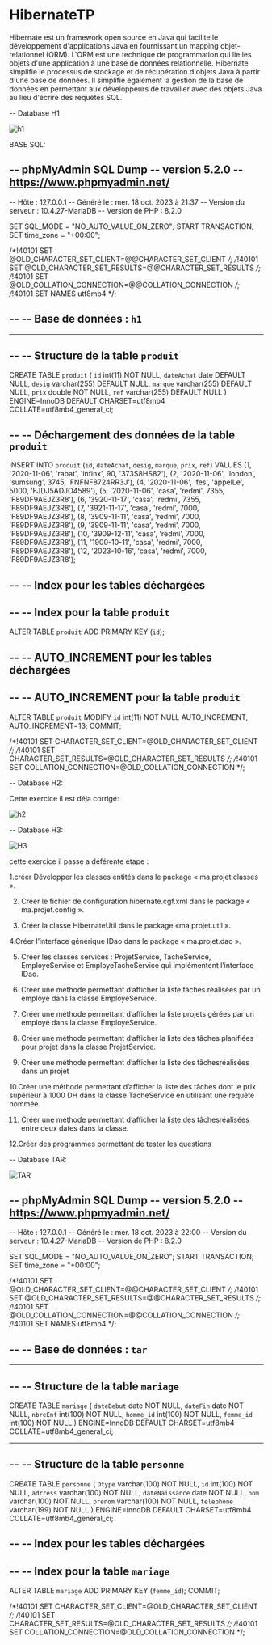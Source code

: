 # HibernateTP
Hibernate est un framework open source en Java qui facilite le développement d'applications Java en fournissant un mapping objet-relationnel (ORM). L'ORM est une technique de 
programmation qui lie les objets d'une application à une base de données relationnelle. Hibernate simplifie le processus de stockage et de récupération d'objets Java à partir 
d'une base de données. Il simplifie également la gestion de la base de données en permettant aux développeurs de travailler avec des objets Java au lieu d'écrire des requêtes SQL.



-- Database H1

![h1](https://github.com/ELMOUWAHID-AYOUB/HibernateTP/assets/130571009/6a460799-071e-4250-b43f-fc68e4c371bc)

BASE SQL:

-- phpMyAdmin SQL Dump
-- version 5.2.0
-- https://www.phpmyadmin.net/
--
-- Hôte : 127.0.0.1
-- Généré le : mer. 18 oct. 2023 à 21:37
-- Version du serveur : 10.4.27-MariaDB
-- Version de PHP : 8.2.0

SET SQL_MODE = "NO_AUTO_VALUE_ON_ZERO";
START TRANSACTION;
SET time_zone = "+00:00";


/*!40101 SET @OLD_CHARACTER_SET_CLIENT=@@CHARACTER_SET_CLIENT */;
/*!40101 SET @OLD_CHARACTER_SET_RESULTS=@@CHARACTER_SET_RESULTS */;
/*!40101 SET @OLD_COLLATION_CONNECTION=@@COLLATION_CONNECTION */;
/*!40101 SET NAMES utf8mb4 */;

--
-- Base de données : `h1`
--

-- --------------------------------------------------------

--
-- Structure de la table `produit`
--

CREATE TABLE `produit` (
  `id` int(11) NOT NULL,
  `dateAchat` date DEFAULT NULL,
  `desig` varchar(255) DEFAULT NULL,
  `marque` varchar(255) DEFAULT NULL,
  `prix` double NOT NULL,
  `ref` varchar(255) DEFAULT NULL
) ENGINE=InnoDB DEFAULT CHARSET=utf8mb4 COLLATE=utf8mb4_general_ci;

--
-- Déchargement des données de la table `produit`
--

INSERT INTO `produit` (`id`, `dateAchat`, `desig`, `marque`, `prix`, `ref`) VALUES
(1, '2020-11-06', 'rabat', 'infinx', 90, '373S8HS82'),
(2, '2020-11-06', 'london', 'sumsung', 3745, 'FNFNF8724RR3J'),
(4, '2020-11-06', 'fes', 'appelLe', 5000, 'FJDJ5ADJO4589'),
(5, '2020-11-06', 'casa', 'redmi', 7355, 'F89DF9AEJZ3R8'),
(6, '3920-11-17', 'casa', 'redmi', 7355, 'F89DF9AEJZ3R8'),
(7, '3921-11-17', 'casa', 'redmi', 7000, 'F89DF9AEJZ3R8'),
(8, '3909-11-11', 'casa', 'redmi', 7000, 'F89DF9AEJZ3R8'),
(9, '3909-11-11', 'casa', 'redmi', 7000, 'F89DF9AEJZ3R8'),
(10, '3909-12-11', 'casa', 'redmi', 7000, 'F89DF9AEJZ3R8'),
(11, '1900-10-11', 'casa', 'redmi', 7000, 'F89DF9AEJZ3R8'),
(12, '2023-10-16', 'casa', 'redmi', 7000, 'F89DF9AEJZ3R8');

--
-- Index pour les tables déchargées
--

--
-- Index pour la table `produit`
--
ALTER TABLE `produit`
  ADD PRIMARY KEY (`id`);

--
-- AUTO_INCREMENT pour les tables déchargées
--

--
-- AUTO_INCREMENT pour la table `produit`
--
ALTER TABLE `produit`
  MODIFY `id` int(11) NOT NULL AUTO_INCREMENT, AUTO_INCREMENT=13;
COMMIT;

/*!40101 SET CHARACTER_SET_CLIENT=@OLD_CHARACTER_SET_CLIENT */;
/*!40101 SET CHARACTER_SET_RESULTS=@OLD_CHARACTER_SET_RESULTS */;
/*!40101 SET COLLATION_CONNECTION=@OLD_COLLATION_CONNECTION */;




-- Database H2:

Cette exercice il est déja corrigé:

![h2](https://github.com/simo-laaouibi/hibernate/assets/130571009/f227dab3-76eb-4e30-96bf-6a6c4d821938)


-- Database H3:


![H3](https://github.com/ELMOUWAHID-AYOUB/HibernateTP/assets/130571009/4a3332eb-7918-4730-855a-1e116271f816)

cette exercice il passe a déférente étape  :

1.créer Développer les classes entités dans le package « ma.projet.classes ».

2. Créer le fichier de configuration hibernate.cgf.xml dans le package « ma.projet.config ».
   
3. Créer la classe HibernateUtil dans le package «ma.projet.util ».
 
4.Créer l’interface générique IDao dans le package « ma.projet.dao ».

5. Créer les classes services : ProjetService, TacheService, EmployeService et
EmployeTacheService qui implémentent l’interface IDao.

6. Créer une méthode permettant d’afficher la liste tâches réalisées par un employé dans la
classe EmployeService.

7. Créer une méthode permettant d’afficher la liste projets gérées par un employé dans la
classe EmployeService.

8. Créer une méthode permettant d’afficher la liste des tâches planifiées pour projet
dans la classe ProjetService.

9. Créer une méthode permettant d’afficher la liste des tâchesréalisées dans un projet
 
10.Créer une méthode permettant d’afficher la liste des tâches dont le prix supérieur
à 1000 DH dans la classe TacheService en utilisant une requête nommée.

11. Créer une méthode permettant d’afficher la liste des tâchesréalisées entre deux dates
dans la classe.

12.Créer des programmes permettant de tester les questions 






-- Database TAR:


![TAR](https://github.com/ELMOUWAHID-AYOUB/HibernateTP/assets/130571009/e8850b23-5274-490a-b0b0-7edcc6f1d6df)



-- phpMyAdmin SQL Dump
-- version 5.2.0
-- https://www.phpmyadmin.net/
--
-- Hôte : 127.0.0.1
-- Généré le : mer. 18 oct. 2023 à 22:00
-- Version du serveur : 10.4.27-MariaDB
-- Version de PHP : 8.2.0

SET SQL_MODE = "NO_AUTO_VALUE_ON_ZERO";
START TRANSACTION;
SET time_zone = "+00:00";


/*!40101 SET @OLD_CHARACTER_SET_CLIENT=@@CHARACTER_SET_CLIENT */;
/*!40101 SET @OLD_CHARACTER_SET_RESULTS=@@CHARACTER_SET_RESULTS */;
/*!40101 SET @OLD_COLLATION_CONNECTION=@@COLLATION_CONNECTION */;
/*!40101 SET NAMES utf8mb4 */;

--
-- Base de données : `tar`
--

-- --------------------------------------------------------

--
-- Structure de la table `mariage`
--

CREATE TABLE `mariage` (
  `dateDebut` date NOT NULL,
  `dateFin` date NOT NULL,
  `nbreEnf` int(100) NOT NULL,
  `homme_id` int(100) NOT NULL,
  `femme_id` int(100) NOT NULL
) ENGINE=InnoDB DEFAULT CHARSET=utf8mb4 COLLATE=utf8mb4_general_ci;

-- --------------------------------------------------------

--
-- Structure de la table `personne`
--

CREATE TABLE `personne` (
  `Dtype` varchar(100) NOT NULL,
  `id` int(100) NOT NULL,
  `adrress` varchar(100) NOT NULL,
  `dateNaissance` date NOT NULL,
  `nom` varchar(100) NOT NULL,
  `prenom` varchar(100) NOT NULL,
  `telephone` varchar(199) NOT NULL
) ENGINE=InnoDB DEFAULT CHARSET=utf8mb4 COLLATE=utf8mb4_general_ci;

--
-- Index pour les tables déchargées
--

--
-- Index pour la table `mariage`
--
ALTER TABLE `mariage`
  ADD PRIMARY KEY (`femme_id`);
COMMIT;

/*!40101 SET CHARACTER_SET_CLIENT=@OLD_CHARACTER_SET_CLIENT */;
/*!40101 SET CHARACTER_SET_RESULTS=@OLD_CHARACTER_SET_RESULTS */;
/*!40101 SET COLLATION_CONNECTION=@OLD_COLLATION_CONNECTION */;
